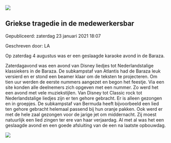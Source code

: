 


![](https://nawaka.scouting.nl/images/articles/zangavond.jpg)


Griekse tragedie in de medewerkersbar
--------------------------------------





 Gepubliceerd: zaterdag 23 januari 2021 18:07
   

 Geschreven door: LA
   




 Op zaterdag 4 augustus was er een geslaagde karaoke avond in de Baraza.
 



 Zaterdagavond was een avond van Disney liedjes tot Nederlandstalige klassiekers in de Baraza. De subkampstaf van Atlantis had de Baraza leuk versierd en er stond een beamer klaar om de teksten te projecteren. Om tien uur werden de eerste nummers aangezet en begon het feestje. Via een site konden alle deelnemers zich opgeven met een nummer. Zo werd het een avond met vele muziekstijlen. Van Disney tot Classic rock tot Nederlandstalige liedjes zijn er ten gehore gebracht. Er is alleen gezongen en in groepjes. De subkampstaf van Bermuda heeft bijvoorbeeld een lied ten gehore gebracht helemaal passend bij hun oranje pakken. Ook werd er met de hele zaal gezongen voor de jarige jet om middernacht. Zij moest natuurlijk een lied zingen ter ere van haar verjaardag. Al met al was het een geslaagde avond en een goede afsluiting van de een na laatste opbouwdag.
 






![](https://nawaka.scouting.nl/images/articles/38489356_1848776288535044_7203514901128544256_o.jpg)



